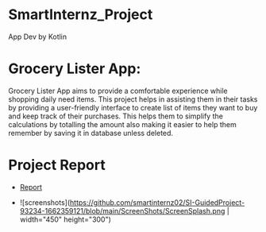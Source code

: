 # SmartInternz_Project

App Dev by Kotlin

# Grocery Lister App:

Grocery Lister App aims to provide a comfortable experience while shopping daily need items. This project helps in assisting them in their tasks by providing a user-friendly interface to create list of items they want to buy and keep track of their purchases. This helps them to simplify the calculations by totalling the amount also making it easier to help them remember by saving it in database unless deleted.

# Project Report

- [Report](https://github.com/smartinternz02/SI-GuidedProject-93234-1662359121/blob/main/Report/Project_Report_HarshGarg.pdf)

- ![screenshots](https://github.com/smartinternz02/SI-GuidedProject-93234-1662359121/blob/main/ScreenShots/ScreenSplash.png | width="450" height="300")
